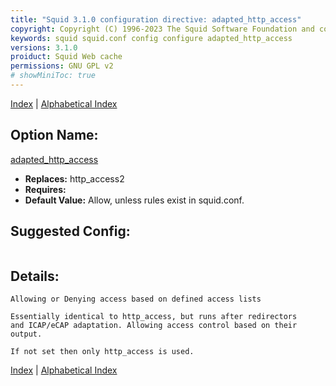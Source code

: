 ```yaml
---
title: "Squid 3.1.0 configuration directive: adapted_http_access"
copyright: Copyright (C) 1996-2023 The Squid Software Foundation and contributors
keywords: squid squid.conf config configure adapted_http_access
versions: 3.1.0
proiduct: Squid Web cache
permissions: GNU GPL v2
# showMiniToc: true
---
```

[Index](index#toc_adapted_http_access) | [Alphabetical Index](index_all#toc_adapted_http_access)

## Option Name:
[adapted_http_access](#adapted_http_access)
 * **Replaces:** http_access2
 * **Requires:** 
 * **Default Value:** Allow, unless rules exist in squid.conf.


## Suggested Config:
```plaintext

```

## Details:

	Allowing or Denying access based on defined access lists

	Essentially identical to http_access, but runs after redirectors
	and ICAP/eCAP adaptation. Allowing access control based on their
	output.

	If not set then only http_access is used.



[Index](index#toc_adapted_http_access) | [Alphabetical Index](index_all#toc_adapted_http_access)


